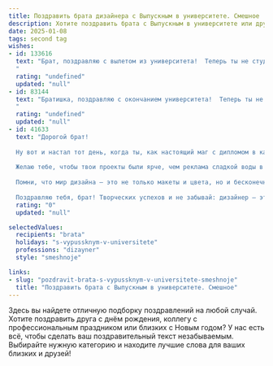 ```yaml
---
title: Поздравить брата дизайнера с Выпускным в университете. Смешное
description: Хотите поздравить брата с Выпускным в университете или другим праздником? Наш ИИ создаст незабываемое поздравление, а вы обязательно выделитесь среди других.  
date: 2025-01-08
tags: second tag
wishes:
- id: 133616
  text: "Брат, поздравляю с вылетом из университета!  Теперь ты не студент, а дипломный дизайнер – звучит куда круче, чем \"безработный, но с корочкой\"!  Надеюсь, твоя фантазия не иссякнет, а креатива хватит на всю жизнь (и на оплату коммуналки).  Пусть твой талант сияет ярче, чем неоновая вывеска на твоей будущей дизайн-студии (которая, я уверен, будет!).  Удачи, чувак!
  "
  rating: "undefined"
  updated: "null"
- id: 83144
  text: "Братишка, поздравляю с окончанием университета!  Теперь ты не просто брат, а брат-дизайнер – звучит как заголовок модного журнала, правда?  Надеюсь, теперь ты будешь оформлять мою жизнь так же стильно, как свои проекты,  а не так, как оформлена моя комната после твоего последнего визита.  Шучу, конечно (ну почти)!  С праздником, творческих тебе успехов и побольше заказов, чтобы хватило на все твои дизайнерские штучки!
  "
  rating: "undefined"
  updated: "null"
- id: 41633
  text: "Дорогой брат!
  
  Ну вот и настал тот день, когда ты, как настоящий маг с дипломом в кармане, сможешь превращать идеи в шедевры! Поздравляю тебя с выпуском из университета! Теперь ты official дизайнер — и это не просто звание, а целый арсенал возможностей!
  
  Желаю тебе, чтобы твои проекты были ярче, чем реклама сладкой воды в самый жаркий день, а клиенты столь же благодарными, как мама, когда ты принес ей чай — именно тот, который она любит. Пусть креативность будет твоим вечным спутником, а недоразумения — лишь поводом для новых шедевров!
  
  Помни, что мир дизайна — это не только макеты и цвета, но и бесконечное количество кофе, вдохновения и порой дикой эклектики! Так что смело шагай в будущее, наполняй его красочными моментами и не бойся быть нестандартным. Главное — не забывай скоро нарисовать мне что-нибудь креативное на стене!
  
  Поздравляю тебя, брат! Творческих успехов и не забывай: дизайнер — это не профессия, а образ жизни!"
  rating: "0"
  updated: "null"

selectedValues:
  recipients: "brata"
  holidays: "s-vypussknym-v-universitete"
  professions: "dizayner"
  style: "smeshnoje"

links:
- slug: "pozdravit-brata-s-vypussknym-v-universitete-smeshnoje"
  title: "Поздравить брата с Выпускным в университете. Смешное"
---
```


Здесь вы найдете отличную подборку поздравлений на любой случай. 
Хотите поздравить друга с днём рождения, коллегу с профессиональным праздником или близких с Новым годом? У нас есть всё, чтобы сделать ваш поздравительный текст незабываемым. Выбирайте нужную категорию и находите лучшие слова для ваших близких и друзей!
